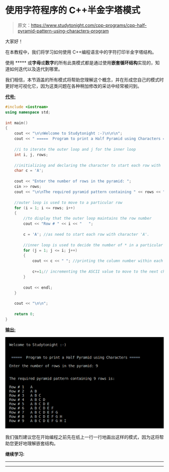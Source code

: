 # 使用字符程序的 C++半金字塔模式

> 原文：<https://www.studytonight.com/cpp-programs/cpp-half-pyramid-pattern-using-characters-program>

大家好！

在本教程中，我们将学习如何使用 C++编程语言中的字符打印半金字塔结构。

使用 ***** 或**字母**或**数字**的所有此类模式都是通过使用**嵌套循环结构**实现的，知道如何迭代以及迭代到哪里。

我们相信，本节涵盖的所有模式将帮助您理解这个概念，并在形成您自己的模式时更好地可视化它，因为这类问题在各种稍加修改的采访中经常被问到。

<u>**代号:**</u>

```cpp
#include <iostream>
using namespace std;

int main()
{
    cout << "\n\nWelcome to Studytonight :-)\n\n\n";
    cout << " =====  Program to print a Half Pyramid using Characters ===== \n\n";

    //i to iterate the outer loop and j for the inner loop
    int i, j, rows;

    //initializing and declaring the character to start each row with
    char c = 'A';

    cout << "Enter the number of rows in the pyramid: ";
    cin >> rows;
    cout << "\n\nThe required pyramid pattern containing " << rows << " rows is:\n\n";

    //outer loop is used to move to a particular row
    for (i = 1; i <= rows; i++)
    {
        //to display that the outer loop maintains the row number
        cout << "Row # " << i << "   ";

        c = 'A'; //as need to start each row with character 'A'.

        //inner loop is used to decide the number of * in a particular row
        for (j = 1; j <= i; j++)
        {
            cout << c << " "; //printing the column number within each row

            c+=1;// incrementing the ASCII value to move to the next character
        }

        cout << endl;
    }

    cout << "\n\n";

    return 0;
}
```

<u>**输出:**</u>

![C++ half pyramid using Alphabets](img/7b6834b396ac582091a6acbbb4999a9f.png)

我们强烈建议您在开始编程之前先在纸上一行一行地画出这样的模式，因为这将帮助您更好地理解嵌套结构。

**继续学习:**

* * *

* * *